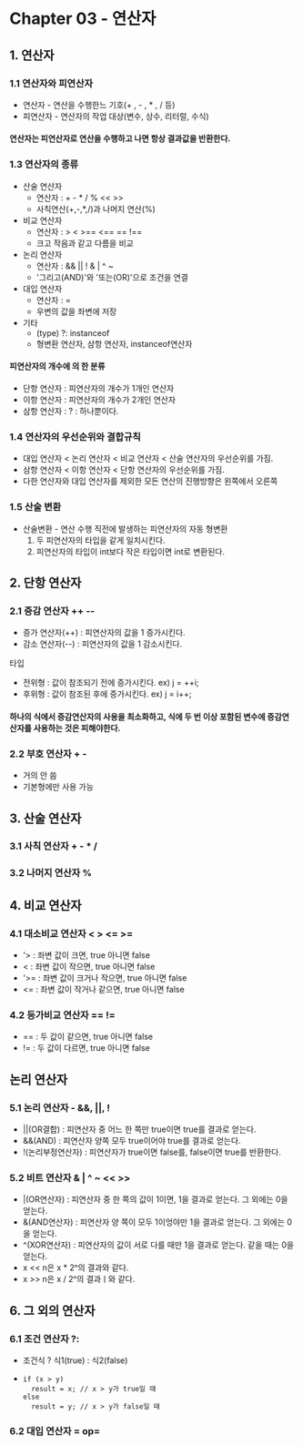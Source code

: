 # Chapter 03 - 연산자

## 1. 연산자

### 1.1 연산자와 피연산자
+ 연산자 - 연산을 수행한느 기호(+ , - , * , / 등)
+ 피연산자 - 연산자의 작업 대상(변수, 상수, 리터럴, 수식)

#### 연산자는 피연산자로 연산을 수행하고 나면 항상 결과값을 반환한다.

### 1.3 연산자의 종류
+ 산술 연산자
  + 연산자 : + - * / % << >>
  + 사칙연산(+,-,*,/)과 나머지 연산(%)
+ 비교 연산자
  + 연산자 : > < >== <== == !==
  + 크고 작음과 같고 다름을 비교
+ 논리 연산자
  + 연산자 : && || ! & | ^ ~
  + '그리고(AND)'와 '또는(OR)'으로 조건을 연결
+ 대입 연산자
  + 연산자 : =
  + 우변의 값을 좌변에 저장
+ 기타
  + (type) ?: instanceof
  + 형변환 연산자, 삼항 연산자, instanceof연산자

#### 피연산자의 개수에 의 한 분류
+ 단항 연산자 : 피연산자의 개수가 1개인 연산자
+ 이항 연산자 : 피연산자의 개수가 2개인 연산자
+ 삼항 연산자 : ? : 하나뿐이다.

### 1.4 연산자의 우선순위와 결합규칙
+ 대입 연산자 < 논리 연산자 < 비교 연산자 < 산술 연산자의 우선순위를 가짐.
+ 삼항 연산자 < 이항 연산자 < 단항 연산자의 우선순위를 가짐.
+ 다한 연산자와 대입 연산자를 제외한 모든 연산의 진행방향은 왼쪽에서 오른쪽

### 1.5 산술 변환
+ 산술변환 - 연산 수행 직전에 발생하는 피연산자의 자동 형변환
  1. 두 피연산자의 타입을 같게 일치시킨다.
  2. 피연산자의 타입이 int보다 작은 타입이면 int로 변환된다.

## 2. 단항 연산자

### 2.1 증감 연산자 ++ -- 
+ 증가 연산자(++) : 피연산자의 값을 1 증가시킨다.
+ 감소 연산자(--) : 피연산자의 값을 1 감소시킨다.

타입
+ 전위형 : 값이 참조되기 전에 증가시킨다. ex) j = ++i;
+ 후위형 : 값이 참조된 후에 증가시킨다. ex) j = i++;

#### 하나의 식에서 증감연산자의 사용을 최소화하고, 식에 두 번 이상 포함된 변수에 증감연산자를 사용하는 것은 피해야한다.

### 2.2 부호 연산자 + -
+ 거의 안 씀
+ 기본형에만 사용 가능

## 3. 산술 연산자

### 3.1 사칙 연산자 + - * /

### 3.2 나머지 연산자 %

## 4. 비교 연산자

### 4.1 대소비교 연산자 < > <= >=
+ '> : 좌변 값이 크면, true 아니면 false
+ < : 좌변 값이 작으면, true 아니면 false
+ '>= : 좌변 값이 크거나 작으면, true 아니면 false
+ <= : 좌변 값이 작거나 같으면, true 아니면 false

### 4.2 등가비교 연산자 == !=
+ == : 두 값이 같으면, true 아니면 false
+ != : 두 값이 다르면, true 아니면 false

## 논리 연산자

### 5.1 논리 연산자 - &&, ||, !
+ ||(OR결합) : 피연산자 중 어느 한 쪽만 true이면 true를 결과로 얻는다.
+ &&(AND) : 피연산자 양쪽 모두 true이어야 true를 결과로 얻는다.
+ !(논리부정연산자) : 피연산자가 true이면 false를, false이면 true를 반환한다.

### 5.2 비트 연산자 & | ^ ~ << >>
+ |(OR연산자) : 피연산자 중 한 쪽의 값이 1이면, 1을 결과로 얻는다. 그 외에는 0을 얻는다.
+ &(AND연산자) : 피연산자 양 쪽이 모두 1이엉야만 1을 결과로 얻는다. 그 외에는 0을 얻는다.
+ ^(XOR연산자) : 피연산자의 값이 서로 다를 때만 1을 결과로 얻는다. 같을 때는 0을 얻는다.
+ x << n은 x * 2ⁿ의 결과와 같다.
+ x >> n은 x / 2ⁿ의 결과ㅣ와 같다.

## 6. 그 외의 연산자

### 6.1 조건 연산자 ?:
+ 조건식 ? 식1(true) : 식2(false)
+ ```
  if (x > y)
    result = x; // x > y가 true일 때
  else
    result = y; // x > y가 false일 때

### 6.2 대입 연산자 = op=
